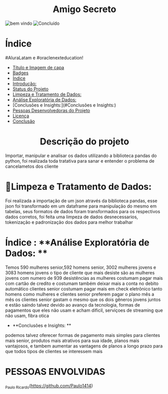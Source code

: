 <h1 align="center"> Amigo Secreto </h1>

![bem vindo](https://github.com/user-attachments/assets/9d05a1f1-d097-4127-b3bb-0b01e594fc24)
![Concluído](http://img.shields.io/static/v1?label=STATUS&message=%20CONCLUÍDO&color=GREEN&style=for-the-badge)
# Índice 

#AluraLatam e #oraclenexteducation!

* [Título e Imagem de capa](#Título-e-Imagem-de-capa)
* [Badges](#badges)
* [Índice](#índice)
* [Introdução:](#descrição-do-projeto)
* [Status do Projeto](#status-do-Projeto)
* [Limpeza e Tratamento de Dados:](#Limpeza-e-Tratamento-de-Dados:)
* [Análise Exploratória de Dados:](#Análise-Exploratória-de-Dados:)
* [Conclusões e Insights:](#Conclusões e Insights:)
* [Pessoas Desenvolvedoras do Projeto](#pessoas-desenvolvedoras)
* [Licença](#licença)
* [Conclusão](#conclusão)

<h1 align="center"> Descrição do projeto </h1>

Importar, manipular e analisar os dados utilizando a biblioteca pandas do python, foi realizada toda tratativa para sanar e entender o problema de cancelametos dos cliente

# :hammer:Limpeza e Tratamento de Dados: 

Foi realizada a importação de um json através da biblioteca pandas, esse json foi transformado em um dataframe para manipulação do mesmo em tabelas, seus formatos de dados foram transformados para os respectivos dados corretos, foi feita uma limpeza de dados desnecessarios, tokenização e padronização dos dados para melhor trabalhar

  # Índice : **Análise Exploratória de Dados: **

 Temos 590 mulheres senior,592 homens senior, 3002 mulheres jovens e 3083 homens jovens o tipo de cliente que mais desiste são as mulheres jovens com numero de 939 desistências as mulheres costumam pagar mais com cartão de credito e costumam também deixar mais a conta no debito automático clientes senior costumam pagar mais em check eletrônico tanto homens como mulheres e clientes senior preferem pagar o plano mês a mês os clientes senior gastam o mesmo que os dois gêneros jovens juntos e estão saindo talvez devido ao avanço da tecnologia, formas de pagamentos que eles não usam e acham dificil, serviçoes de streaming que não usam, fibra otica

  - **Conclusões e Insights: **

podemos talvez oferecer formas de pagamento mais simples para clientes mais senior, produtos mais atrativos para sua idade, planos mais vantajosos, e tambem aumentar as vantagens de planos a longo prazo para que todos tipos de clientes se interessem mais

  




# PESSOAS ENVOLVIDAS

<sub>Paulo Ricardo</sub>(https://github.com/Paulo1414) 

    
